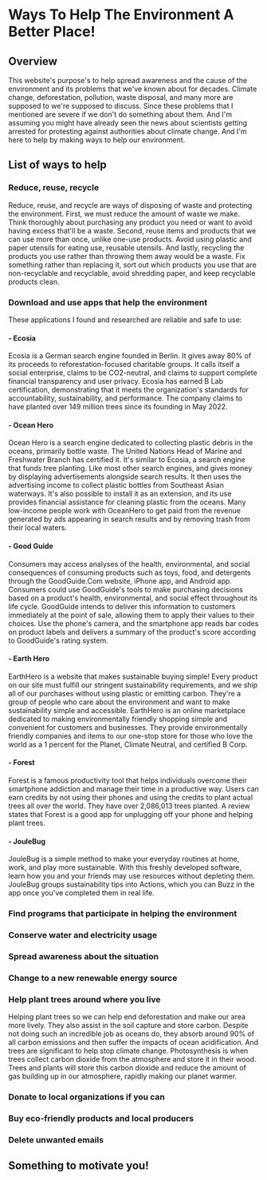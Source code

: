 # Ways To Help The Environment A Better Place! 

## Overview 

This website's purpose's to help spread awareness and the cause of the environment and its problems that we've known about for decades. Climate change, deforestation, pollution, waste disposal, and many more are supposed to we're supposed to discuss. Since these problems that I mentioned are severe if we don't do something about them. And I'm assuming you might have already seen the news about scientists getting arrested for protesting against authorities about climate change. And I'm here to help by making ways to help our environment.

## List of ways to help

### Reduce, reuse, recycle

Reduce, reuse, and recycle are ways of disposing of waste and protecting the environment. First, we must reduce the amount of waste we make. Think thoroughly about purchasing any product you need or want to avoid having excess that'll be a waste. Second, reuse items and products that we can use more than once, unlike one-use products. Avoid using plastic and paper utensils for eating use, reusable utensils. And lastly, recycling the products you use rather than throwing them away would be a waste. Fix something rather than replacing it, sort out which products you use that are non-recyclable and recyclable, avoid shredding paper, and keep recyclable products clean.

### Download and use apps that help the environment 

These applications I found and researched are reliable and safe to use:
#### - Ecosia 
Ecosia is a German search engine founded in Berlin. It gives away 80% of its proceeds to reforestation-focused charitable groups. It calls itself a social enterprise, claims to be CO2-neutral, and claims to support complete financial transparency and user privacy. Ecosia has earned B Lab certification, demonstrating that it meets the organization's standards for accountability, sustainability, and performance. The company claims to have planted over 149 million trees since its founding in May 2022.
#### - Ocean Hero
Ocean Hero is a search engine dedicated to collecting plastic debris in the oceans, primarily bottle waste. The United Nations Head of Marine and Freshwater Branch has certified it. It's similar to Ecosia, a search engine that funds tree planting. Like most other search engines, and gives money by displaying advertisements alongside search results. It then uses the advertising income to collect plastic bottles from Southeast Asian waterways. It's also possible to install it as an extension, and its use provides financial assistance for cleaning plastic from the oceans. Many low-income people work with OceanHero to get paid from the revenue generated by ads appearing in search results and by removing trash from their local waters.
#### - Good Guide
Consumers may access analyses of the health, environmental, and social consequences of consuming products such as toys, food, and detergents through the GoodGuide.Com website, iPhone app, and Android app. Consumers could use GoodGuide's tools to make purchasing decisions based on a product's health, environmental, and social effect throughout its life cycle. GoodGuide intends to deliver this information to customers immediately at the point of sale, allowing them to apply their values to their choices. Use the phone's camera, and the smartphone app reads bar codes on product labels and delivers a summary of the product's score according to GoodGuide's rating system.
#### - Earth Hero
EarthHero is a website that makes sustainable buying simple! Every product on our site must fulfill our stringent sustainability requirements, and we ship all of our purchases without using plastic or emitting carbon. They're a group of people who care about the environment and want to make sustainability simple and accessible. EarthHero is an online marketplace dedicated to making environmentally friendly shopping simple and convenient for customers and businesses. They provide environmentally friendly companies and items to our one-stop store for those who love the world as a 1 percent for the Planet, Climate Neutral, and certified B Corp. 
#### - Forest 
Forest is a famous productivity tool that helps individuals overcome their smartphone addiction and manage their time in a productive way. Users can earn credits by not using their phones and using the credits to plant actual trees all over the world. They have over 2,086,013 trees planted. A review states that Forest is a good app for unplugging off your phone and helping plant trees.
#### - JouleBug 
JouleBug is a simple method to make your everyday routines at home, work, and play more sustainable. With this freshly developed software, learn how you and your friends may use resources without depleting them. JouleBug groups sustainability tips into Actions, which you can Buzz in the app once you've completed them in real life.

### Find programs that participate in helping the environment 

### Conserve water and electricity usage 

### Spread awareness about the situation 

### Change to a new renewable energy source 

### Help plant trees around where you live
Helping plant trees so we can help end deforestation and make our area more lively. They also assist in the soil capture and store carbon. Despite not doing such an incredible job as oceans do, they absorb around 90% of all carbon emissions and then suffer the impacts of ocean acidification. And trees are significant to help stop climate change. Photosynthesis is when trees collect carbon dioxide from the atmosphere and store it in their wood. Trees and plants will store this carbon dioxide and reduce the amount of gas building up in our atmosphere, rapidly making our planet warmer.

### Donate to local organizations if you can

### Buy eco-friendly products and local producers

### Delete unwanted emails  

## Something to motivate you!


